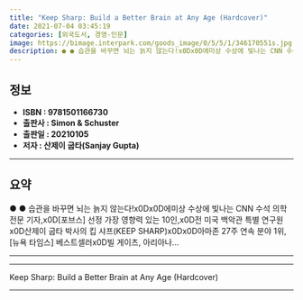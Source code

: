 ```yaml
---
title: "Keep Sharp: Build a Better Brain at Any Age (Hardcover)"
date: 2021-07-04 03:45:19
categories: [외국도서, 경영-인문]
image: https://bimage.interpark.com/goods_image/0/5/5/1/346170551s.jpg
description: ● ● 습관을 바꾸면 뇌는 늙지 않는다!x0Dx0D에미상 수상에 빛나는 CNN 수석 의학 전문 기자,x0D[포브스] 선정 가장 영향력 있는 10인,x0D전 미국 백악관 특별 연구원x0D산제이 굽타 박사의 킵 샤프(KEEP SHARP)x0Dx0D아마존 27주 연속 분야 1위, [뉴욕
---
```


## **정보**

- **ISBN : 9781501166730**
- **출판사 : Simon & Schuster**
- **출판일 : 20210105**
- **저자 : 산제이 굽타(Sanjay Gupta)**

------



## **요약**

●  ●  습관을 바꾸면 뇌는 늙지 않는다!x0Dx0D에미상 수상에 빛나는 CNN 수석 의학 전문 기자,x0D[포브스] 선정 가장 영향력 있는 10인,x0D전 미국 백악관 특별 연구원x0D산제이 굽타 박사의 킵 샤프(KEEP SHARP)x0Dx0D아마존 27주 연속 분야 1위, [뉴욕 타임스] 베스트셀러x0D빌 게이츠, 아리아나... 

------



------


Keep Sharp: Build a Better Brain at Any Age (Hardcover) 

------


